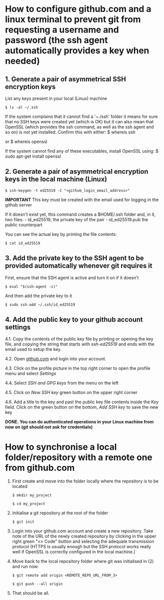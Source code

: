 # How to configure github.com and a linux terminal to prevent git from requesting a username and password (the ssh agent automatically provides a key when needed)

## 1. Generate a pair of asymmetrical SSH encryption keys

List any keys present in your local (Linux) machine

    $ ls -al ~/.ssh

If the system complains that it cannot find a '~./ssh' folder it means for sure that no SSH keys were created yet (which is OK) but it can also mean that OpenSSL (which provides the ssh command, as well as the ssh agent and so on) is not yet installed. Confirm this with either:
$ whereis ssh

or
$ whereis openssl

If the system cannot find any of these executables, install OpenSSL using:
$ sudo apt-get install openssl

## 2. Generate a pair of asymmetrical encryption keys in the local machine (Linux)

    $ ssh-keygen -t ed25519 -C "<github_login_email_address>"

**IMPORTANT** This key must be created with the email used for logging in the github server

If it doesn't exist yet, this command creates a $HOME/.ssh folder and, in it, two files: - id_ed25519, the private key of the pair - id_ed25519.pub the public counterpart

You can see the actual key by printing the file contents:

    $ cat id_ed25519

## 3. Add the private key to the SSH agent to be provided automatically whenever git requires it

First, ensure that the SSH agent is active and turn it on if it doesn't

    $ eval "$(ssh-agent -s)"

And then add the private key to it

    $ sudo ssh-add ~/.ssh/id_ed25519

## 4. Add the public key to your github account settings

4.1. Copy the contents of the public key file by printing or opening the key file, and copying the string that starts with _ssh-ed25519_ and ends with the email used to setup the key.

4.2. Open [github.com](https://github.com) and login into your account.

4.3. Click on the profile picture in the top right corner to open the profile menu and select _Settings_

4.4. Select _SSH and GPG keys_ from the menu on the left

4.5. Click on _New SSH key_ green button on the upper right corner

4.6. Add a title to the key and past the public key file contents inside the _Key_ field. Click on the green button on the bottom, _Add SSH key_ to save the new key

**DONE. You can do authenticated operations in your Linux machine from now on (git should not ask for credentials)**

# How to synchronise a local folder/repository with a remote one from github.com

1. First create and move into the folder locally where the repository is to be located

    `$ mkdir my_project`

    `$ cd my_project`

2. Initialise a git repository at the root of the folder

    `$ git init`

3. Login into your github.com account and create a new repository. Take note of the URL of the newly created repository by clicking in the upper right green "<> Code" button and selecting the adequate transmission protocol (HTTPS is usually enough but the SSH protocol works really well if OpenSSL is correctly configured in the local machine.)
4. Move back to the local repository folder where git was initialised in (2) and run now:

    `$ git remote add origin <REMOTE_REPO_URL_FROM_3>`

    `$ git push --all origin`

5. That should be all.
